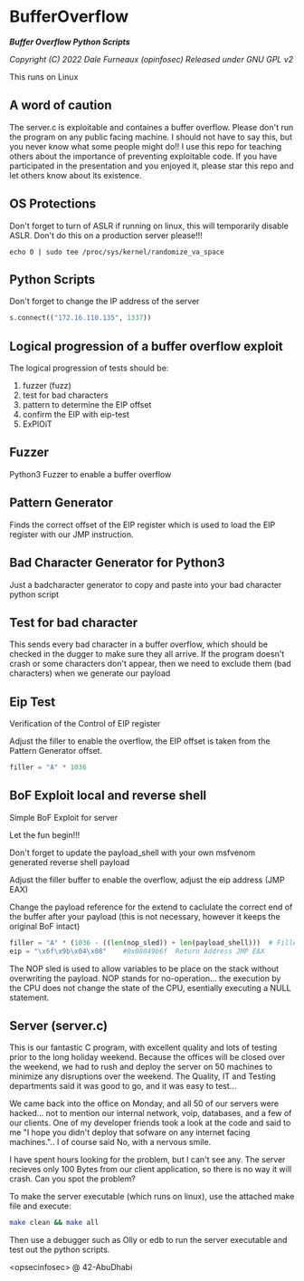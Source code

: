 # BufferOverflow
***Buffer Overflow Python Scripts***

*Copyright (C) 2022  Dale Furneaux (opinfosec)*
*Released under GNU GPL v2*

This runs on Linux


## A word of caution
The server.c is exploitable and containes a buffer overflow.  Please don't run the program on any public facing machine.  I should not have to say this, but you never know what some people might do!!  I use this repo for teaching others about the importance of preventing exploitable code.  If you have participated in the presentation and you enjoyed it, please star this repo and let others know about its existence.

## OS Protections
Don't forget to turn of ASLR if running on linux, this will temporarily disable ASLR.  Don't do this on a production server please!!!

```
echo 0 | sudo tee /proc/sys/kernel/randomize_va_space
```

## Python Scripts

Don't forget to change the IP address of the server

```python
s.connect(("172.16.110.135", 1337))
```

## Logical progression of a buffer overflow exploit
The logical progression of tests should be:

1. fuzzer (fuzz)
2. test for bad characters
3. pattern to determine the EIP offset
4. confirm the EIP with eip-test
5. ExPlOiT

## Fuzzer

Python3 Fuzzer to enable a buffer overflow

## Pattern Generator

Finds the correct offset of the EIP register which is used to load the EIP register with our JMP instruction.

## Bad Character Generator for Python3

Just a badcharacter generator to copy and paste into your bad character python script

## Test for bad character

This sends every bad character in a buffer overflow, which should be checked in the dugger to make sure they all arrive.  If the program doesn't crash or some characters don't appear, then we need to exclude them (bad characters) when we generate our payload

## Eip Test

Verification of the Control of EIP register

Adjust the filler to enable the overflow, the EIP offset is taken from the Pattern Generator offset.

```python
filler = "A" * 1036
```

## BoF Exploit local and reverse shell

Simple BoF Exploit for server

Let the fun begin!!!

Don't forget to update the payload_shell with your own msfvenom generated reverse shell payload

Adjust the filler buffer to enable the overflow, adjust the eip address (JMP EAX)

Change the payload reference for the extend to caclulate the correct end of the buffer after your payload (this is not necessary, however it keeps the original BoF intact)

```python
filler = "A" * (1036 - ((len(nop_sled)) + len(payload_shell)))  # Filler 1036 Bytes - nop sled - size of payload
eip = "\x6f\x9b\x04\x08"    #0x08049b6f  Return Address JMP EAX
```
The NOP sled is used to allow variables to be place on the stack without overwriting the payload.  NOP stands for no-operation... the execution by the CPU does not change the state of the CPU, esentially executing a NULL statement.

## Server (server.c)

This is our fantastic C program, with excellent quality and lots of testing prior to the long holiday weekend.  Because the offices will be closed over the weekend, we had to rush and deploy the server on 50 machines to minimize any disruptions over the weekend.  The Quality, IT and Testing departments said it was good to go, and it was easy to test...

We came back into the office on Monday, and all 50 of our servers were hacked... not to mention our internal network, voip, databases, and a few of our clients.  One of my developer friends took a look at the code and said to me "I hope you didn't deploy that sofware on any internet facing machines."..  I of course said No, with a nervous smile.

I have spent hours looking for the problem, but I can't see any.  The server recieves only 100 Bytes from our client application, so there is no way it will crash.  Can you spot the problem?

To make the server executable (which runs on linux), use the attached make file and execute:

```sh
make clean && make all
```

Then use a debugger such as Olly or edb to run the server executable and test out the python scripts.


\<opsecinfosec\> @  42-AbuDhabi
